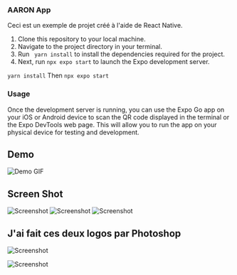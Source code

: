 ### AARON App

Ceci est un exemple de projet créé à l'aide de React Native.

1. Clone this repository to your local machine.
2. Navigate to the project directory in your terminal.
3. Run  ` yarn install` to install the dependencies required for the project.
4. Next, run `npx expo start` to launch the Expo development server.

``
yarn install
``
Then
``
npx expo start
``

### Usage

Once the development server is running, you can use the Expo Go app on your
iOS or Android device to scan the QR code displayed in the
terminal or the Expo DevTools web page.
This will allow you to run the app on your physical device for testing and development.

## Demo

![Demo GIF](./assets/anim-screen.gif)

## Screen Shot

![Screenshot](./assets/screen1-iphone.jpg)
![Screenshot](./assets/screen1-iphone.jpg)
![Screenshot](./assets/screen1-iphone.jpg)

## J'ai fait ces deux logos par Photoshop

![Screenshot](./assets/logo.png)

![Screenshot](./assets/cup-logo.png)